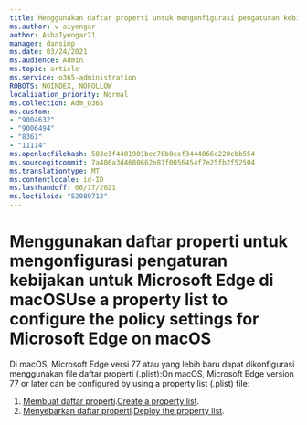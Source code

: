 ```yaml
---
title: Menggunakan daftar properti untuk mengonfigurasi pengaturan kebijakan untuk Microsoft Edge di macOS
ms.author: v-aiyengar
author: AshaIyengar21
manager: dansimp
ms.date: 03/24/2021
ms.audience: Admin
ms.topic: article
ms.service: o365-administration
ROBOTS: NOINDEX, NOFOLLOW
localization_priority: Normal
ms.collection: Adm_O365
ms.custom:
- "9004632"
- "9006494"
- "8361"
- "11114"
ms.openlocfilehash: 583e3f4401901bec70b0cef3444066c220cbb554
ms.sourcegitcommit: 7a406a3d4680662e81f0056454f7e25fb2f52504
ms.translationtype: MT
ms.contentlocale: id-ID
ms.lasthandoff: 06/17/2021
ms.locfileid: "52989712"
---
```

# <a name="use-a-property-list-to-configure-the-policy-settings-for-microsoft-edge-on-macos"></a><span data-ttu-id="83a93-102">Menggunakan daftar properti untuk mengonfigurasi pengaturan kebijakan untuk Microsoft Edge di macOS</span><span class="sxs-lookup"><span data-stu-id="83a93-102">Use a property list to configure the policy settings for Microsoft Edge on macOS</span></span>

<span data-ttu-id="83a93-103">Di macOS, Microsoft Edge versi 77 atau yang lebih baru dapat dikonfigurasi menggunakan file daftar properti (.plist):</span><span class="sxs-lookup"><span data-stu-id="83a93-103">On macOS, Microsoft Edge version 77 or later can be configured by using a property list (.plist) file:</span></span>

1. <span data-ttu-id="83a93-104">[Membuat daftar properti](https://go.microsoft.com/fwlink/?linkid=2134726).</span><span class="sxs-lookup"><span data-stu-id="83a93-104">[Create a property list](https://go.microsoft.com/fwlink/?linkid=2134726).</span></span>
1. <span data-ttu-id="83a93-105">[Menyebarkan daftar properti](https://go.microsoft.com/fwlink/?linkid=2134727).</span><span class="sxs-lookup"><span data-stu-id="83a93-105">[Deploy the property list](https://go.microsoft.com/fwlink/?linkid=2134727).</span></span>

